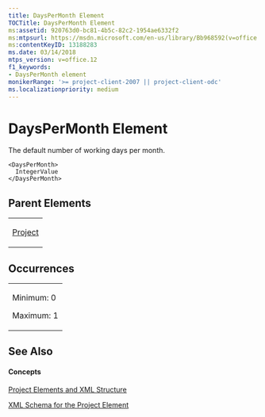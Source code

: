 ```yaml
---
title: DaysPerMonth Element
TOCTitle: DaysPerMonth Element
ms:assetid: 920763d0-bc81-4b5c-82c2-1954ae6332f2
ms:mtpsurl: https://msdn.microsoft.com/en-us/library/Bb968592(v=office.12)
ms:contentKeyID: 13188283
ms.date: 03/14/2018
mtps_version: v=office.12
f1_keywords:
- DaysPerMonth element
monikerRange: '>= project-client-2007 || project-client-odc'
ms.localizationpriority: medium
---
```


# DaysPerMonth Element




The default number of working days per month.

    <DaysPerMonth>
      IntegerValue
    </DaysPerMonth>

## Parent Elements

<table>
<colgroup>
<col style="width: 100%" />
</colgroup>
<tbody>
<tr class="odd">
<td><p><a href="project-element.md">Project</a></p></td>
</tr>
</tbody>
</table>

## Occurrences

<table>
<colgroup>
<col style="width: 100%" />
</colgroup>
<tbody>
<tr class="odd">
<td><p>Minimum: 0</p>
<p>Maximum: 1</p></td>
</tr>
</tbody>
</table>

## See Also

#### Concepts

[Project Elements and XML Structure](project-elements-and-xml-structure.md)

[XML Schema for the Project Element](xml-schema-for-the-project-element.md)

